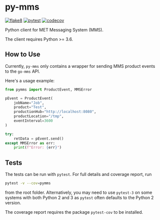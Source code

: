 # py-mms

[![flake8](https://github.com/metno/py-mms/workflows/flake8/badge.svg?branch=master)](https://github.com/metno/py-mms/actions)
[![pytest](https://github.com/metno/py-mms/workflows/pytest/badge.svg?branch=master)](https://github.com/metno/py-mms/actions)
[![codecov](https://codecov.io/gh/metno/py-mms/branch/master/graph/badge.svg)](https://codecov.io/gh/metno/py-mms)

Python client for MET Messaging System (MMS).

The client requires Python >= 3.6.

## How to Use

Currently, `py-mms` only contains a wrapper for sending MMS product events to the `go-mms` API.

Here's a usage example:
```Python
from pymms import ProductEvent, MMSError

pEvent = ProductEvent(
    jobName="Job",
    product="Test",
    productionHub="http://localhost:8080",
    productLocation="/tmp",
    eventInterval=3600
)

try:
    retData = pEvent.send()
except MMSError as err:
    print(f"Error: {err}")
```

## Tests

The tests can be run with `pytest`. For full details and coverage report, run
```bash
pytest -v --cov=pymms
```
from the root folder. Alternatively, you may need to use `pytest-3` on some systems with both
Python 2 and 3 as `pytest` often defaults to the Python 2 version.

The coverage report requires the package `pytest-cov` to be installed.
